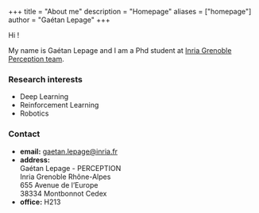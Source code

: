 +++
title = "About me"
description = "Homepage"
aliases = ["homepage"]
author = "Gaétan Lepage"
+++

Hi !

My name is Gaétan Lepage and I am a Phd student at [Inria Grenoble Perception team](https://team.inria.fr/perception/).

<!--{{< figure src="/img/inria_logo.png" width=200 link=https://inria.fr class=alignleft >}}-->
<!--![[/img/inria_logo.png][https://inria.fr]]-->
<!--![Great alpaca picture](https://upload.wikimedia.org/wikipedia/commons/c/c4/Alpaka_33444.jpg)-->

### Research interests

* Deep Learning
* Reinforcement Learning
* Robotics

### Contact

* **email:** [gaetan.lepage@inria.fr](mailto:gaetan.lepage@inria.fr)
* **address:**\
    Gaétan Lepage - PERCEPTION\
    Inria Grenoble Rhône-Alpes\
    655 Avenue de l’Europe\
    38334 Montbonnot Cedex
* **office:** H213
